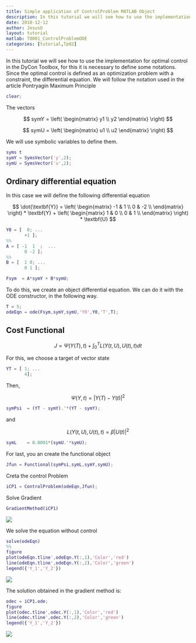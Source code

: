```yaml
---
title: Simple application of ControlProblem MATLAB Object
description: In this tutorial we will see how to use the implementation for optimal control in the DyCon Toolbox
date: 2018-12-12
author: JesusO
layout: tutorial
matlab: T0001_ControlProblemODE
categories: [tutorial,Tp02]
---
```


In this tutorial we will see how to use the implementation for optimal control in the DyCon Toolbox, for this it is necessary to define some notations. Since the optimal control is defined as an optimization problem with a constraint, the differential equation. We will follow the notation used in the article Pontryagin Maximum Principle

```matlab
clear;
```


The vectors


$$ symY = \left( \begin{matrix}   y1 \\                                   y2                  \end{matrix} \right) $$


$$ symU = \left( \begin{matrix}   u1 \\                                   u2                   \end{matrix} \right) $$


We will use symbolic variables to define them.

```matlab
syms t
symY = SymsVector('y',2);
symU = SymsVector('u',2);
```


##  Ordinary differential equation


In this case we will define the following differential equation


$$ \dot{\textbf{Y}} = \left( \begin{matrix}   -1  &  1 \\    0  & -2 \\   \end{matrix} \right) * \textbf{Y} +   \left( \begin{matrix}    1  &  0 \\    0  &  1 \\   \end{matrix} \right) * \textbf{U} $$

```matlab
Y0 = [  0; ...
       +1 ];
%%
A = [ -1  1  ;  ...
       0 -2 ];
%%
B = [  1 0; ...
       0 1 ];
```

```matlab
Fsym  = A*symY + B*symU;
```


To do this, we create an object differential equation. We can do it with the ODE constructor, in the following way.

```matlab
T = 5;
odeEqn = ode(Fsym,symY,symU,'Y0',Y0,'T',T);
```


##  Cost Functional


$$ J = \Psi(Y(T),t) + \int_0^T L(Y(t,U),U(t),t) dt$$


For this, we choose a target of vector state

```matlab
YT = [ 1; ...
       4];
```


Then,


$$\Psi(Y,t) = \vert Y(T) - Y(t) \vert^2 $$

```matlab
symPsi  = (YT - symY).'*(YT - symY);
```


and


$$ L(Y(t,U),U(t),t) = \beta \vert U(t)\vert^2$$

```matlab
symL    = 0.0001*(symU.'*symU);
```


For last, you an create the functional object

```matlab
Jfun = Functional(symPsi,symL,symY,symU);
```


Creta the control Problem

```matlab
iCP1 = ControlProblem(odeEqn,Jfun);
```


Solve Gradient

```matlab
GradientMethod(iCP1)
```


![]({{site.url}}/{{site.baseurl}}/assets/imgs/Tp02/T0001/081472.gif)


We solve the equation without control

```matlab
solve(odeEqn)
%%
figure
plot(odeEqn.tline',odeEqn.Y(:,1),'Color','red')
line(odeEqn.tline',odeEqn.Y(:,2),'Color','green')
legend({'Y_1','Y_2'})
```


![]({{site.url}}/{{site.baseurl}}/assets/imgs/Tp02/T0001/copiaRM_01.png)

The solution obtained in the gradient method is:

```matlab
odec = iCP1.ode;
figure
plot(odec.tline',odec.Y(:,1),'Color','red')
line(odec.tline',odec.Y(:,2),'Color','green')
legend({'Y_1','Y_2'})
```


![]({{site.url}}/{{site.baseurl}}/assets/imgs/Tp02/T0001/copiaRM_02.png)

